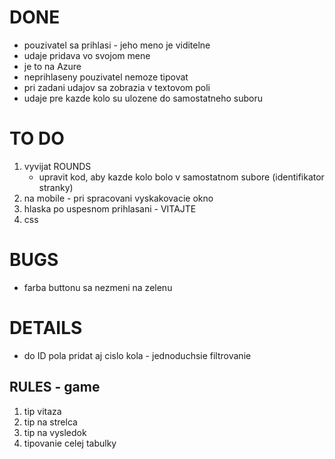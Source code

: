 # DONE
- pouzivatel sa prihlasi - jeho meno je viditelne
- udaje pridava vo svojom mene
- je to na Azure
- neprihlaseny pouzivatel nemoze tipovat
- pri zadani udajov sa zobrazia v textovom poli
- udaje pre kazde kolo su ulozene do samostatneho suboru




# TO DO
1. vyvijat ROUNDS
    - upravit kod, aby kazde kolo bolo v samostatnom subore (identifikator stranky)
2. na mobile - pri spracovani vyskakovacie okno 
3. hlaska po uspesnom prihlasani - VITAJTE
4. css




# BUGS
- farba buttonu sa nezmeni na zelenu



# DETAILS
- do ID pola pridat aj cislo kola - jednoduchsie filtrovanie


## RULES - game
1. tip vitaza
2. tip na strelca
3. tip na vysledok
4. tipovanie celej tabulky
